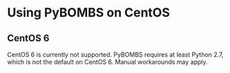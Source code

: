 # Using PyBOMBS on CentOS

## CentOS 6

CentOS 6 is currently not supported. PyBOMBS requires at least Python 2.7,
which is not the default on CentOS 6. Manual workarounds may apply.


